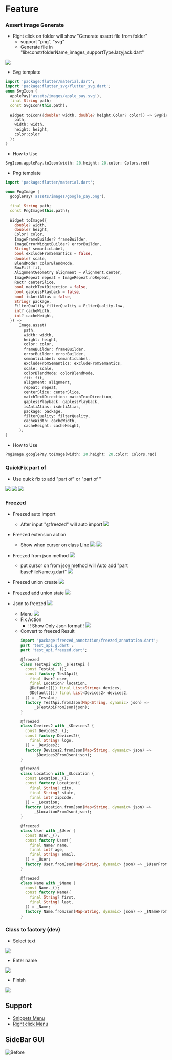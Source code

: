 # Feature

### Assert image Generate
* Right click on folder will show "Generate assert file from folder"
  * support "png", "svg"
  * Generate file in "lib/const/folderName_images_supportType.lazyjack.dart"

![](./image/menu/assert_extension.png)
* Svg template
```dart
import 'package:flutter/material.dart';
import 'package:flutter_svg/flutter_svg.dart';
enum SvgIcon {
  applePay('assets/images/apple_pay.svg'),
  final String path;
  const SvgIcon(this.path);
  
  Widget toIcon({double? width, double? height,Color? color}) => SvgPicture.asset(
    path,
    width: width,
    height: height,
    color:color
  );
}
```
* How to Use 

```dart
SvgIcon.applePay.toIcon(width: 20,height: 20,color: Colors.red)
```

* Png template

```dart
import 'package:flutter/material.dart';
  
enum PngImage {
  googlePay('assets/images/google_pay.png'),

  final String path;
  const PngImage(this.path);
  
  Widget toImage({
    double? width,
    double? height,
    Color? color,
    ImageFrameBuilder? frameBuilder,
    ImageErrorWidgetBuilder? errorBuilder,
    String? semanticLabel,
    bool excludeFromSemantics = false,
    double? scale,
    BlendMode? colorBlendMode,
    BoxFit? fit,
    AlignmentGeometry alignment = Alignment.center,
    ImageRepeat repeat = ImageRepeat.noRepeat,
    Rect? centerSlice,
    bool matchTextDirection = false,
    bool gaplessPlayback = false,
    bool isAntiAlias = false,
    String? package,
    FilterQuality filterQuality = FilterQuality.low,
    int? cacheWidth,
    int? cacheHeight,
  }) =>
      Image.asset(
        path,
        width: width,
        height: height,
        color: color,
        frameBuilder: frameBuilder,
        errorBuilder: errorBuilder,
        semanticLabel: semanticLabel,
        excludeFromSemantics: excludeFromSemantics,
        scale: scale,
        colorBlendMode: colorBlendMode,
        fit: fit,
        alignment: alignment,
        repeat: repeat,
        centerSlice: centerSlice,
        matchTextDirection: matchTextDirection,
        gaplessPlayback: gaplessPlayback,
        isAntiAlias: isAntiAlias,
        package: package,
        filterQuality: filterQuality,
        cacheWidth: cacheWidth,
        cacheHeight: cacheHeight,
      );
}
```
* How to Use 

```dart
PngImage.googlePay.toImage(width: 20,height: 20,color: Colors.red)
```

### QuickFix part of
* Use quick fix to add "part of" or "part of "

![](./image/quickfix/part_of_error.png)
![](./image/quickfix/part_of_quick_fix_action.png)
![](./image/quickfix/part_of_quick_fix_done.png)

### Freezed
* Freezed auto import
  * After input "@freezed" will auto import
![](./image/quickfix/freezed_auto_import.png)

* Freezed extension action
  * Show when cursor on class Line
![](./image/quickfix/freezed_extension.png)
![](./image/quickfix/freezed_extension_action.png)
* Freezed from json method
![](./image/quickfix/freezed_extension_fromJson_done.png)
  * put cursor on from json method will Auto add "part baseFileName.g.dart"
![](./image/quickfix/freezed_auto_g.png)

* Freezed union create
![](./image/quickfix/freezed_union.png)

* Freezed add union state
![](./image/quickfix/freezed_new_state_done.png)


* Json to freezed
![](./image/quickfix/json_to_freezed.png)
  * Menu
![](./image/quickfix/json_to_freezed_fix_action.png)
  * Fix Action
	  * !! Show Only Json format!!
![](./image/quickfix/json_to_freezed_menu.png)
  * Convert to freezed Result
    ```dart 
    import 'package:freezed_annotation/freezed_annotation.dart';
    part 'test_api.g.dart';
    part 'test_api.freezed.dart';

    @freezed
    class TestApi with _$TestApi {
      const TestApi._();
      const factory TestApi({
        final User? user,
        final Location? location,
        @Default([]) final List<String> devices,
        @Default([]) final List<Devices2> devices2,
      }) = _TestApi;
      factory TestApi.fromJson(Map<String, dynamic> json) =>
          _$TestApiFromJson(json);
    }

    @freezed
    class Devices2 with _$Devices2 {
      const Devices2._();
      const factory Devices2({
        final String? logo,
      }) = _Devices2;
      factory Devices2.fromJson(Map<String, dynamic> json) =>
          _$Devices2FromJson(json);
    }

    @freezed
    class Location with _$Location {
      const Location._();
      const factory Location({
        final String? city,
        final String? state,
        final int? zipcode,
      }) = _Location;
      factory Location.fromJson(Map<String, dynamic> json) =>
          _$LocationFromJson(json);
    }

    @freezed
    class User with _$User {
      const User._();
      const factory User({
        final Name? name,
        final int? age,
        final String? email,
      }) = _User;
      factory User.fromJson(Map<String, dynamic> json) => _$UserFromJson(json);
    }

    @freezed
    class Name with _$Name {
      const Name._();
      const factory Name({
        final String? first,
        final String? last,
      }) = _Name;
      factory Name.fromJson(Map<String, dynamic> json) => _$NameFromJson(json);
    }


    ```
 

 ###  Class to factory (dev)

* Select text

![](./image/to_factory/menu.png)
* Enter name

![](./image/to_factory/input.png)
* Finish

![](./image/to_factory/finsh.png)

## Support
* [Snippets Menu](./doc/snippets.md)
* [Right click Menu](./doc/menu_right_click.md)


## SideBar GUI

![Before](./image/sideBar.png)


